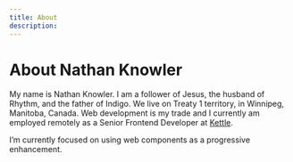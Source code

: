```yaml
---
title: About
description: 
---
```

# About Nathan Knowler

My name is Nathan Knowler. I am a follower of Jesus, the husband of Rhythm, and the father of Indigo. We live on Treaty 1 territory, in Winnipeg, Manitoba, Canada. Web development is my trade and I currently am employed remotely as a Senior Frontend Developer at [Kettle](https://wearekettle.com).

I’m currently focused on using web components as a progressive enhancement.
